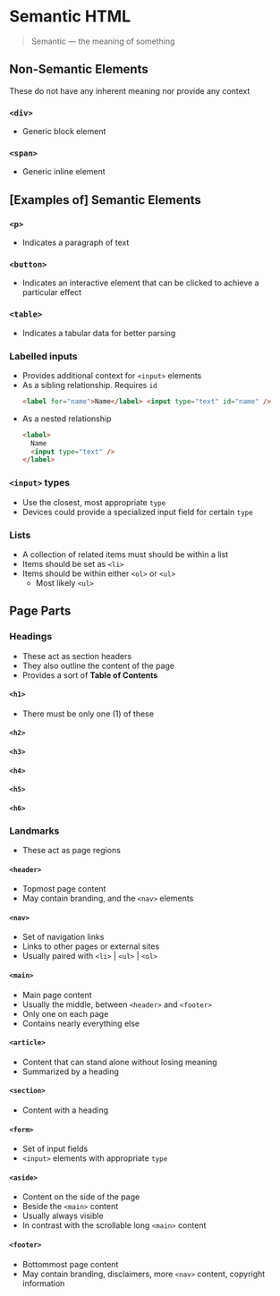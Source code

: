 # Semantic HTML

> Semantic ― the meaning of something

## Non-Semantic Elements

These do not have any inherent meaning nor provide any context

### `<div>`

- Generic block element

### `<span>`

- Generic inline element

## [Examples of] Semantic Elements

### `<p>`

- Indicates a paragraph of text

### `<button>`

- Indicates an interactive element that can be clicked to achieve a particular effect

### `<table>`

- Indicates a tabular data for better parsing

### Labelled inputs

- Provides additional context for `<input>` elements
- As a sibling relationship. Requires `id`
  ```html
  <label for="name">Name</label> <input type="text" id="name" />
  ```
- As a nested relationship
  ```html
  <label>
    Name
    <input type="text" />
  </label>
  ```

### `<input>` types

- Use the closest, most appropriate `type`
- Devices could provide a specialized input field for certain `type`

### Lists

- A collection of related items must should be within a list
- Items should be set as `<li>`
- Items should be within either `<ol>` or `<ul>`
  - Most likely `<ul>`

## Page Parts

### Headings

- These act as section headers
- They also outline the content of the page
- Provides a sort of **Table of Contents**

#### `<h1>`

- There must be only one (1) of these

#### `<h2>`

#### `<h3>`

#### `<h4>`

#### `<h5>`

#### `<h6>`

### Landmarks

- These act as page regions

#### `<header>`

- Topmost page content
- May contain branding, and the `<nav>` elements

#### `<nav>`

- Set of navigation links
- Links to other pages or external sites
- Usually paired with `<li>` | `<ul>` | `<ol>`

#### `<main>`

- Main page content
- Usually the middle, between `<header>` and `<footer>`
- Only one on each page
- Contains nearly everything else

#### `<article>`

- Content that can stand alone without losing meaning
- Summarized by a heading

#### `<section>`

- Content with a heading

#### `<form>`

- Set of input fields
- `<input>` elements with appropriate `type`

#### `<aside>`

- Content on the side of the page
- Beside the `<main>` content
- Usually always visible
- In contrast with the scrollable long `<main>` content

#### `<footer>`

- Bottommost page content
- May contain branding, disclaimers, more `<nav>` content, copyright information
